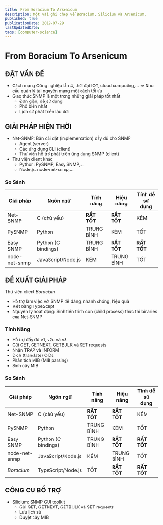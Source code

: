 ```yaml
---
title: From Boracium To Arsenicum
description: Một vài ghi chép về Boracium, Silicium và Arsenicum.
published: true
publicationDate: 2019-07-29
lastUpdatedDate:
tags: [computer-science]
---
```


# From Boracium To Arsenicum

## ĐẶT VẤN ĐỀ

- Cách mạng Công nghiệp lần 4, thời đại IOT, cloud computing,... => Nhu cầu quản lý tài nguyên mạng một cách tối ưu
- Giao thức SNMP là một trong những giải pháp tốt nhất
  - Đơn giản, dễ sử dụng
  - Phổ biến nhất
  - Lịch sử phát triển lâu đời

## GIẢI PHÁP HIỆN THỜI

- Net-SNMP: Bản cài đặt (implementation) đầy đủ cho SNMP
  - Agent (server)
  - Các ứng dụng CLI (client)
  - Thư viện hỗ trợ phát triển ứng dụng SNMP (client)
- Thư viện client khác
  - Python: PySNMP, Easy SNMP,...
  - Node.js: node-net-snmp,...

### So Sánh

| Giải pháp     | Ngôn ngữ            | Tính năng   | Hiệu năng   | Tính dễ sử dụng |
| ------------- | ------------------- | ----------- | ----------- | --------------- |
| Net-SNMP      | C (chủ yếu)         | **RẤT TỐT** | **RẤT TỐT** | KÉM             |
| PySNMP        | Python              | TRUNG BÌNH  | KÉM         | TỐT             |
| Easy SNMP     | Python (C bindings) | TRUNG BÌNH  | **RẤT TỐT** | **RẤT TỐT**     |
| node-net-snmp | JavaScript/Node.js  | KÉM         | TRUNG BÌNH  | TỐT             |

## ĐỀ XUẤT GIẢI PHÁP

Thư viện client _Boracium_

- Hỗ trợ làm việc với SNMP dễ dàng, nhanh chóng, hiệu quả
- Viết bằng TypeScript
- Nguyên lý hoạt động: Sinh tiến trình con (child process) thực thi binaries của Net-SNMP

### Tính Năng

- Hỗ trợ đầy đủ v1, v2c và v3
- Gửi GET, GETNEXT, GETBULK và SET requests
- Nhận TRAP và INFORM
- Dịch (translate) OIDs
- Phân tích MIB (MIB parsing)
- Sinh cây MIB

### So Sánh

| Giải pháp     | Ngôn ngữ            | Tính năng   | Hiệu năng   | Tính dễ sử dụng |
| ------------- | ------------------- | ----------- | ----------- | --------------- |
| Net-SNMP      | C (chủ yếu)         | **RẤT TỐT** | **RẤT TỐT** | KÉM             |
| PySNMP        | Python              | TRUNG BÌNH  | KÉM         | TỐT             |
| Easy SNMP     | Python (C bindings) | TRUNG BÌNH  | **RẤT TỐT** | **RẤT TỐT**     |
| node-net-snmp | JavaScript/Node.js  | KÉM         | TRUNG BÌNH  | TỐT             |
| _Boracium_    | TypeScript/Node.js  | TỐT         | **RẤT TỐT** | **RẤT TỐT**     |

## CÔNG CỤ BỔ TRỢ

- Silicium: SNMP GUI toolkit
  - Gửi GET, GETNEXT, GETBULK và SET requests
  - Lưu lịch sử
  - Duyệt cây MIB
